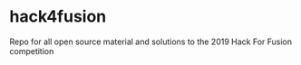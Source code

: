 # hack4fusion
Repo for all open source material and solutions to the 2019 Hack For Fusion competition
